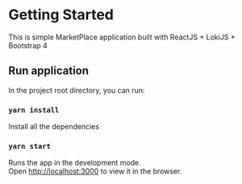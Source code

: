 # Getting Started

This is simple MarketPlace application built with ReactJS + LokiJS + Bootstrap 4

## Run application

In the project root directory, you can run:

### `yarn install`

Install all the dependencies

### `yarn start`

Runs the app in the development mode.\
Open [http://localhost:3000](http://localhost:3000) to view it in the browser.
